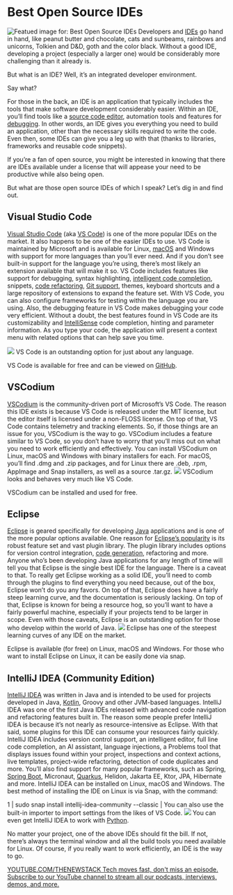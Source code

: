 # Best Open Source IDEs
![Featued image for: Best Open Source IDEs](https://cdn.thenewstack.io/media/2024/11/2de2e24a-william-white-cf6fz9qwfry-unsplash-1-1024x683.jpg)
Developers and [IDEs](https://thenewstack.io/do-ides-make-you-stupid/) go hand in hand, like peanut butter and chocolate, cats and sunbeams, rainbows and unicorns, Tolkien and D&D, goth and the color black. Without a good IDE, developing a project (especially a larger one) would be considerably more challenging than it already is.

But what is an IDE? Well, it’s an integrated developer environment.

Say what?

For those in the back, an IDE is an application that typically includes the tools that make software development considerably easier. Within an IDE, you’ll find tools like a [source code editor](https://thenewstack.io/back-to-the-basics-understanding-source-code/), automation tools and features for [debugging](https://thenewstack.io/debugging-software-using-generative-ai/). In other words, an IDE gives you everything you need to build an application, other than the necessary skills required to write the code. Even then, some IDEs can give you a leg up with that (thanks to libraries, frameworks and reusable code snippets).

If you’re a fan of open source, you might be interested in knowing that there are IDEs available under a license that will appease your need to be productive while also being open.

But what are those open source IDEs of which I speak? Let’s dig in and find out.

## Visual Studio Code
[Visual Studio Code](https://code.visualstudio.com/) (aka [VS Code](https://thenewstack.io/building-with-flutter-using-visual-studio-code-a-dev-guide/)) is one of the more popular IDEs on the market. It also happens to be one of the easier IDEs to use. VS Code is maintained by Microsoft and is available for Linux, [macOS](https://thenewstack.io/getting-started-with-python-on-macos/) and Windows with support for more languages than you’ll ever need. And if you don’t see built-in support for the language you’re using, there’s most likely an extension available that will make it so. VS Code includes features like support for debugging, syntax highlighting, [intelligent code completion](https://thenewstack.io/top-5-code-completion-services/), snippets, [code refactoring](https://thenewstack.io/refactoring-is-not-bad-until-it-is/), [Git support](https://thenewstack.io/aws-discontinues-git-hosting-service-codecommit/), themes, keyboard shortcuts and a large repository of extensions to expand the feature set. With VS Code, you can also configure frameworks for testing within the language you are using. Also, the debugging feature in VS Code makes debugging your code very efficient.
Without a doubt, the best features found in VS Code are its customizability and [IntelliSense](https://thenewstack.io/this-week-in-programming-github-copilot-copyright-infringement-and-open-source-licensing/) code completion, hinting and parameter information. As you type your code, the application will present a context menu with related options that can help save you time.

![](https://cdn.thenewstack.io/media/2024/11/a13e0a8c-vscode.jpg)
VS Code is an outstanding option for just about any language.

VS Code is available for free and can be viewed on [GitHub](https://github.com/microsoft/vscode).

## VSCodium
[VSCodium](https://vscodium.com) is the community-driven port of Microsoft’s VS Code. The reason this IDE exists is because VS Code is released under the MIT license, but the editor itself is licensed under a non-FLOSS license. On top of that, VS Code contains telemetry and tracking elements. So, if those things are an issue for you, VSCodium is the way to go. VSCodium includes a feature similar to VS Code, so you don’t have to worry that you’ll miss out on what you need to work efficiently and effectively. You can install VSCodium on Linux, macOS and Windows with binary installers for each. For macOS, you’ll find .dmg and .zip packages, and for Linux there are .deb, .rpm, AppImage and Snap installers, as well as a source .tar.gz.
![](https://cdn.thenewstack.io/media/2024/11/2a17a842-vscodium.jpg)
VSCodium looks and behaves very much like VS Code.

VSCodium can be installed and used for free.

## Eclipse
[Eclipse](https://eclipseide.org/) is geared specifically for developing [Java](https://thenewstack.io/survey-86-of-oracle-java-users-migrating-to-alternatives/) applications and is one of the more popular options available. One reason for [Eclipse’s popularity](https://thenewstack.io/eclipse-theia-offers-a-true-open-source-alternative-to-visual-studio-code/) is its robust feature set and vast plugin library. The plugin library includes options for version control integration, [code generation](https://thenewstack.io/in-a-typescript-world-code-generation-is-key-for-api-sdks/), refactoring and more. Anyone who’s been developing Java applications for any length of time will tell you that Eclipse is the single best IDE for the language. There is a caveat to that. To really get Eclipse working as a solid IDE, you’ll need to comb through the plugins to find everything you need because, out of the box, Eclipse won’t do you any favors. On top of that, Eclipse does have a fairly steep learning curve, and the documentation is seriously lacking. On top of that, Eclipse is known for being a resource hog, so you’ll want to have a fairly powerful machine, especially if your projects tend to be larger in scope. Even with those caveats, Eclipse is an outstanding option for those who develop within the world of Java.
![](https://cdn.thenewstack.io/media/2024/11/76856fd8-eclipse.jpg)
Eclipse has one of the steepest learning curves of any IDE on the market.

Eclipse is available (for free) on Linux, macOS and Windows. For those who want to install Eclipse on Linux, it can be easily done via snap.

## IntelliJ IDEA (Community Edition)
[IntelliJ IDEA](https://www.jetbrains.com/idea/) was written in Java and is intended to be used for projects developed in Java, [Kotlin](https://thenewstack.io/angular-18-kotlins-new-compiler-astro-adds-react-19-support/), Groovy and other JVM-based languages. IntelliJ IDEA was one of the first Java IDEs released with advanced code navigation and refactoring features built in. The reason some people prefer IntelliJ IDEA is because it’s not nearly as resource-intensive as Eclipse. With that said, some plugins for this IDE can consume your resources fairly quickly. IntelliJ IDEA includes version control support, an intelligent editor, full line code completion, an AI assistant, language injections, a Problems tool that displays issues found within your project, inspections and context actions, live templates, project-wide refactoring, detection of code duplicates and more. You’ll also find support for many popular frameworks, such as Spring, [Spring Boot](https://thenewstack.io/microsofts-net-aspire-the-spring-boot-of-net-development/), Micronaut, [Quarkus](https://thenewstack.io/quarkus-gives-spring-boot-users-a-path-to-serverless-and-live-coding/), Helidon, Jakarta EE, Ktor, JPA, Hibernate and more.
IntelliJ IDEA can be installed on Linux, macOS and Windows. The best method of installing the IDE on Linux is via Snap, with the command:

1 |
sudo snap install intellij-idea-community --classic |
You can also use the built-in importer to import settings from the likes of VS Code.
![](https://cdn.thenewstack.io/media/2024/11/a9b1d51a-intellijide.jpg)
You can even get IntelliJ IDEA to work with [Python](https://thenewstack.io/what-is-python/).

No matter your project, one of the above IDEs should fit the bill. If not, there’s always the terminal window and all the build tools you need available for Linux. Of course, if you really want to work efficiently, an IDE is the way to go.

[
YOUTUBE.COM/THENEWSTACK
Tech moves fast, don't miss an episode. Subscribe to our YouTube
channel to stream all our podcasts, interviews, demos, and more.
](https://youtube.com/thenewstack?sub_confirmation=1)